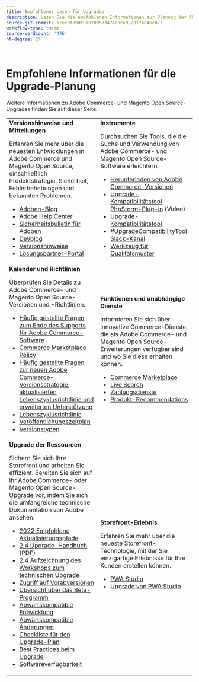 ```yaml
---
title: Empfohlenes Lesen für Upgrades
description: Lesen Sie die empfohlenen Informationen zur Planung der Aktualisierung auf Adobe Commerce oder Magento Open Source.
source-git-commit: 1cecdf89df9a870d57347468ce9220f74d46cd73
workflow-type: tm+mt
source-wordcount: '446'
ht-degree: 2%

---
```



# Empfohlene Informationen für die Upgrade-Planung

Weitere Informationen zu Adobe Commerce- und Magento Open Source-Upgrades finden Sie auf dieser Seite.

<table>
  <tbody>
    <tr>
      <td><strong>Versionshinweise und Mitteilungen</strong>
        <p>Erfahren Sie mehr über die neuesten Entwicklungen in Adobe Commerce und Magento Open Source, einschließlich Produktstrategie, Sicherheit, Fehlerbehebungen und bekannten Problemen.</p>
          <ul>
            <li><a href="https://blog.adobe.com/">Adoben-Blog</a></li>
            <li><a href="https://support.magento.com/hc/en-us">Adobe Help Center</a></li>
            <li><a href="https://helpx.adobe.com/security/products/magento/apsb22-12.html">Sicherheitsbulletin für Adoben</a></li>
            <li><a href="https://community.magento.com/t5/Magento-DevBlog/bg-p/devblog">Devblog</a></li>
            <li><a href="https://devdocs.magento.com/guides/v2.4/release-notes/bk-release-notes.html">Versionshinweise</a></li>
            <li><a href="https://solutionpartners.adobe.com/solution-partners.html">Lösungspartner-Portal</a></li>
          </ul>
        </td>
      <td><strong>Instrumente</strong>
        <p>Durchsuchen Sie Tools, die die Suche und Verwendung von Adobe Commerce- und Magento Open Source-Software erleichtern.</p>
          <ul>
            <li><a href="https://magento.com/tech-resources/downloads">Herunterladen von Adobe Commerce-Versionen</li>
            <li><a href="https://experienceleague.adobe.com/docs/commerce-learn/tutorials/uct-phpstorm.html?lang=en">Upgrade-Kompatibilitätstool PhpStorm-Plug-in</a> (Video)</li>
            <li><a href="https://experienceleague.adobe.com/docs/commerce-operations/upgrade-guide/upgrade-compatibility-tool/overview.html?lang=en">Upgrade-Kompatibilitätstool</a></li>
            <li><a href="https://magentocommeng.slack.com/archives/C019Y143U9F">#UpgradeCompatibilityTool Slack-Kanal</a></li>
            <li><a href="https://devdocs.magento.com/quality-patches/usage.html">Werkzeug für Qualitätsmuster</a></li>
          </ul>
      </td>
    </tr>
    <tr>
      <td><strong>Kalender und Richtlinien</strong>
        <p>Überprüfen Sie Details zu Adobe Commerce- und Magento Open Source-Versionen und -Richtlinien.</p>
          <ul>
            <li><a href="https://support.magento.com/hc/en-us/articles/4965909814797-Adobe-Commerce-Software-End-of-Support-FAQ">Häufig gestellte Fragen zum Ende des Supports für Adobe Commerce-Software</a></li>
            <li><a href="https://marketplacesupport.magento.com/hc/en-us/articles/4413722432653">Commerce Marketplace Policy</a></li>
            <li><a href="https://support.magento.com/hc/en-us/articles/4409421516301-FAQ-for-New-Adobe-Commerce-Release-Strategy-and-Updated-Lifecycle-Policy">Häufig gestellte Fragen zur neuen Adobe Commerce-Versionsstrategie, aktualisierten Lebenszyklusrichtlinie und erweiterten Unterstützung</a></li>
            <li><a href="https://www.adobe.com/content/dam/cc/en/legal/terms/enterprise/pdfs/Adobe-Commerce-Software-Lifecycle-Policy.pdf">Lebenszyklusrichtlinie</a></li>
            <li><a href="https://devdocs.magento.com/release/">Veröffentlichungszeitplan</a></li>
            <li><a href="https://devdocs.magento.com/release/policy/">Versionstypen</a></li>
          </ul>
        </td>
      <td><strong>Funktionen und unabhängige Dienste</strong>
        <p>Informieren Sie sich über innovative Commerce-Dienste, die als Adobe Commerce- und Magento Open Source-Erweiterungen verfügbar sind und wo Sie diese erhalten können.</p>
          <ul>
            <li><a href="https://marketplace.magento.com/">Commerce Marketplace</a></li>
            <li><a href="https://marketplace.magento.com/magento-live-search.html">Live Search</a></li>
            <li><a href="https://marketplace.magento.com/magento-payment-services.html">Zahlungsdienste</a></li>
            <li><a href="https://marketplace.magento.com/magento-product-recommendations.html">Produkt-Recommendations</a></li>
          </ul>
      </td>
    </tr>
    <tr>
      <td><strong>Upgrade der Ressourcen</strong>
        <p>Sichern Sie sich Ihre Storefront und arbeiten Sie effizient. Bereiten Sie sich auf Ihr Adobe Commerce- oder Magento Open Source-Upgrade vor, indem Sie sich die umfangreiche technische Dokumentation von Adobe ansehen.</p>
          <ul>
            <li><a href="https://experienceleague.adobe.com/docs/commerce-operations/upgrade-guide/resources/recommended-upgrade-paths-2022.html?lang=en">2022 Empfohlene Aktualisierungspfade</a></li>
            <li><a href="../../assets/upgrade-guide/adobe-commerce-2-4-upgrade-guide.pdf">2.4 Upgrade-Handbuch</a> (PDF)</li>
            <li><a href="https://experienceleague.adobe.com/docs/commerce-learn/tutorials/upgrade-workshop.html?lang=en">2.4 Aufzeichnung des Workshops zum technischen Upgrade</a></li>
            <li><a href="https://support.magento.com/hc/en-us/articles/360034120932">Zugriff auf Vorabversionen</a></li>
            <li><a href="https://devdocs.magento.com/release/beta-program.html">Übersicht über das Beta-Programm</a></li>
            <li><a href="https://devdocs.magento.com/contributor-guide/backward-compatible-development/index.html">Abwärtskompatible Entwicklung</a></li>
            <li><a href="https://devdocs.magento.com/guides/v2.4/release-notes/backward-incompatible-changes/index.html">Abwärtskompatible Änderungen</a></li>
            <li><a href="https://support.magento.com/hc/en-us/articles/360057968951-Upgrade-plan-checklist-for-Adobe-Commerce">Checkliste für den Upgrade-Plan</a></li>
            <li><a href="https://experienceleague.adobe.com/docs/commerce-operations/upgrade-guide/prepare/best-practices.html?lang=en">Best Practices beim Upgrade</a></li>
            <li><a href="https://devdocs.magento.com/release/availability.html">Softwareverfügbarkeit</a></li>
          </ul>
      </td>
      <td><strong>Storefront-Erlebnis</strong>
        <p>Erfahren Sie mehr über die neueste Storefront-Technologie, mit der Sie einzigartige Erlebnisse für Ihre Kunden erstellen können.</p>
          <ul>
            <li><a href="https://developer.adobe.com/commerce/pwa-studio/">PWA Studio</a></li>
            <li><a href="https://developer.adobe.com/commerce/pwa-studio/guides/upgrading-versions">Upgrade von PWA Studio</a></li>
          </ul>
      </td>
    </tr>
  </tbody>
</table>